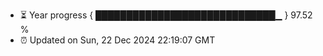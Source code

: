 - ⏳ Year progress { █████████████████████████████▁ } 97.52 %
- ⏰ Updated on Sun, 22 Dec 2024 22:19:07 GMT

